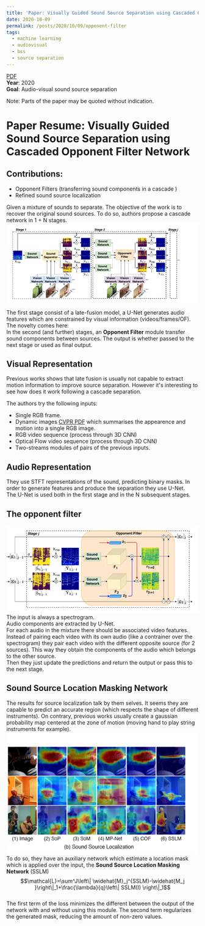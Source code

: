 ```yaml
---
title: 'Paper: Visually Guided Sound Source Separation using Cascaded Opponent Filter Network'
date: 2020-10-09
permalink: /posts/2020/10/09/opponent-filter
tags:
  - machine learning
  - audiovisual
  - bss
  - source separation
---
```

[PDF](https://arxiv.org/pdf/2006.03028.pdf)  
**Year**: 2020  
**Goal**: Audio-visual sound source separation







Note: Parts of the paper may be quoted without indication.  

# Paper Resume: Visually Guided Sound Source Separation using Cascaded Opponent Filter Network  
## Contributions:   
* Opponent Filters (transferring sound components in a cascade )
* Refined sound source localization

Given a mixture of sounds to separate. The objective of the work is to recover the original sound sources. 
To do so, authors propose a cascade network in 1 + N stages.  
![img](/images/papers/opponent_filter.png)  

The first stage consist of a late-fusion model, a U-Net generates audio features which are constrained by visual information (videos/frames/OF). The novelty comes here:  
In the second (and further) stages, an **Opponent Filter** module transfer sound components between sources. The output is whether passed to the next stage or used as final output. 

## Visual Representation  
Previous works shows that late fusion is usually not capable to extract motion information to improve source separation. However it's interesting to see how does it work following a cascade separation.  
  
The authors try the following inputs:
- Single RGB frame.  
- Dynamic images [CVPR PDF](https://www.cv-foundation.org/openaccess/content_cvpr_2016/papers/Bilen_Dynamic_Image_Networks_CVPR_2016_paper.pdf) which summarises the appearence and motion into a single RGB image.  
- RGB video sequence (process through 3D CNN)  
- Optical Flow video sequence (process through 3D CNN)  
- Two-streams modules of pairs of the previous inputs.  

## Audio Representation  
They use STFT representations of the sound, predicting binary masks. In order to generate features and produce the separation they use U-Net.  
The U-Net is used both in the first stage and in the N subsequent stages.  
## The opponent filter  
![img](/images/papers/opponent_filter_arch.PNG)  
The input is always a spectrogram.  
Audio components are extracted by U-Net.  
For each audio in the mixture there should be associated video features. Instead of pairing each video with its own audio (like a contrainer over the spectrogram) they pair each video with the different opposite source (for 2 sources). This way they obtain the components of the audio which belongs to the other source.  
Then they just update the predictions and return the output or pass this to the next stage.

## Sound Source Location Masking Network  
The results for source localization talk by them selves.  It seems they are capable to predict an accurate region (which respects the shape of different instruments).  On contrary, previous works usually create a gaussian probability map centered at the zone of motion (moving hand to play string instruments for example).  
![img](/images/papers/localization_opponent_filters.PNG)  
To do so, they have an auxiliary network which estimate a location mask which is applied over the input, the **Sound Source Location Masking Network** (SSLM)  
$$\mathcal{L}=\sum^J\left\| \widehat{M}_j^{SSLM}-\widehat{M_j }\right\|_1+\frac{\lambda}{q}\left\| SSLM(I) \right\|_1$$  
The first term of the loss minimizes the different between the output of the network with and without using this module. 
The second term regularizes the generated mask, reducing the amount of non-zero values.  

